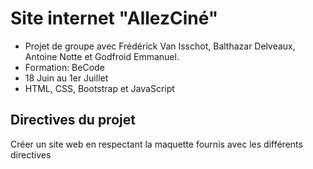 # Site internet "AllezCiné"
* Projet de groupe avec Frédérick Van Isschot, Balthazar Delveaux, Antoine Notte et Godfroid Emmanuel.
* Formation: BeCode
* 18 Juin au 1er Juillet
* HTML, CSS, Bootstrap et JavaScript

## Directives du projet
Créer un site web en respectant la maquette fournis avec les différents directives